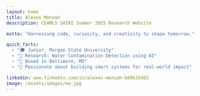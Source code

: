 ```yaml
---
layout: home
title: Alexes Mensah
description: CEAMLS SAIRI Summer 2025 Research Website

motto: "Harnessing code, curiosity, and creativity to shape tomorrow."

quick_facts:
  - "🎓 Junior, Morgan State University"
  - "🔬 Research: Water Contamination Detection using AI"
  - "📍 Based in Baltimore, MD"
  - "🚀 Passionate about building smart systems for real-world impact"

linkedin: www.linkedin.com/in/alexes-mensah-b69619302
image: /assets/images/me.jpg
---
```

